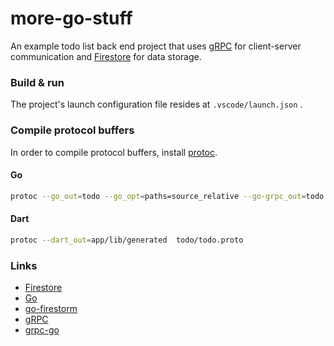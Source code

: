 # more-go-stuff

An example todo list back end project that uses [gRPC](https://grpc.io/) for client-server communication and [Firestore](https://firebase.google.com/products/firestore) for data storage.

### Build & run

The project's launch configuration file resides at `.vscode/launch.json` .

### Compile protocol buffers

In order to compile protocol buffers, install [protoc](https://grpc.io/docs/protoc-installation/).

#### Go

```bash
protoc --go_out=todo --go_opt=paths=source_relative --go-grpc_out=todo --go-grpc_opt=paths=source_relative todo/todo.proto
```

#### Dart

```bash
protoc --dart_out=app/lib/generated  todo/todo.proto
```

### Links

* [Firestore](https://firebase.google.com/products/firestore)
* [Go](https://go.dev/)
* [go-firestorm](https://github.com/jschoedt/go-firestorm)
* [gRPC](https://grpc.io/)
* [grpc-go](https://github.com/grpc/grpc-go)
